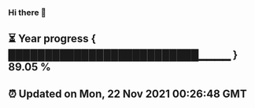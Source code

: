 ### Hi there 👋
⏳ Year progress { ██████████████████████████▁▁▁▁ } 89.05 %
---
⏰ Updated on Mon, 22 Nov 2021 00:26:48 GMT
---
